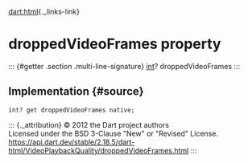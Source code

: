 [dart:html](../../dart-html/dart-html-library){._links-link}

droppedVideoFrames property
===========================

::: {#getter .section .multi-line-signature}
[int](../../dart-core/int-class)? droppedVideoFrames
:::

Implementation {#source}
--------------

``` {.language-dart data-language="dart"}
int? get droppedVideoFrames native;
```

::: {._attribution}
© 2012 the Dart project authors\
Licensed under the BSD 3-Clause \"New\" or \"Revised\" License.\
<https://api.dart.dev/stable/2.18.5/dart-html/VideoPlaybackQuality/droppedVideoFrames.html>
:::
